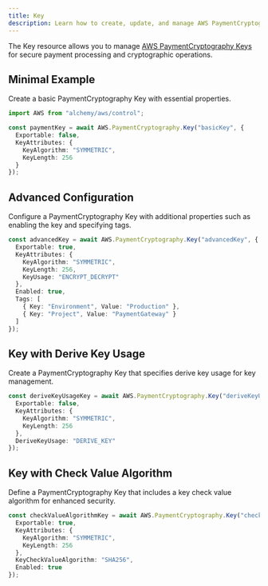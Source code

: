 ```yaml
---
title: Key
description: Learn how to create, update, and manage AWS PaymentCryptography Keys using Alchemy Cloud Control.
---
```


The Key resource allows you to manage [AWS PaymentCryptography Keys](https://docs.aws.amazon.com/paymentcryptography/latest/userguide/) for secure payment processing and cryptographic operations.

## Minimal Example

Create a basic PaymentCryptography Key with essential properties.

```ts
import AWS from "alchemy/aws/control";

const paymentKey = await AWS.PaymentCryptography.Key("basicKey", {
  Exportable: false,
  KeyAttributes: {
    KeyAlgorithm: "SYMMETRIC",
    KeyLength: 256
  }
});
```

## Advanced Configuration

Configure a PaymentCryptography Key with additional properties such as enabling the key and specifying tags.

```ts
const advancedKey = await AWS.PaymentCryptography.Key("advancedKey", {
  Exportable: true,
  KeyAttributes: {
    KeyAlgorithm: "SYMMETRIC",
    KeyLength: 256,
    KeyUsage: "ENCRYPT_DECRYPT"
  },
  Enabled: true,
  Tags: [
    { Key: "Environment", Value: "Production" },
    { Key: "Project", Value: "PaymentGateway" }
  ]
});
```

## Key with Derive Key Usage

Create a PaymentCryptography Key that specifies derive key usage for key management.

```ts
const deriveKeyUsageKey = await AWS.PaymentCryptography.Key("deriveKeyUsageKey", {
  Exportable: false,
  KeyAttributes: {
    KeyAlgorithm: "SYMMETRIC",
    KeyLength: 256
  },
  DeriveKeyUsage: "DERIVE_KEY"
});
```

## Key with Check Value Algorithm

Define a PaymentCryptography Key that includes a key check value algorithm for enhanced security.

```ts
const checkValueAlgorithmKey = await AWS.PaymentCryptography.Key("checkValueAlgorithmKey", {
  Exportable: true,
  KeyAttributes: {
    KeyAlgorithm: "SYMMETRIC",
    KeyLength: 256
  },
  KeyCheckValueAlgorithm: "SHA256",
  Enabled: true
});
```